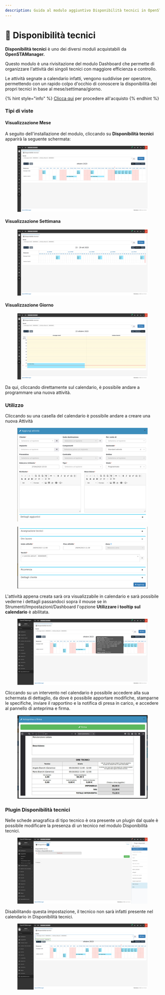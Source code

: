 ```yaml
---
description: Guida al modulo aggiuntivo Disponibilità tecnici in OpenSTAManager
---
```


# 📗 Disponibilità tecnici

**Disponibilità tecnici** è uno dei diversi moduli acquistabili da **OpenSTAManager.**&#x20;

Questo modulo è una rivisitazione del modulo Dashboard che permette di organizzare l'attività dei singoli tecnici con maggiore efficienza e controllo.

Le attività segnate a calendario infatti, vengono suddivise per operatore, permettendo con un rapido colpo d'occhio di conoscere la disponibilità dei propri tecnici in base al mese/settimana/giorno.

{% hint style="info" %}
[Clicca qui](https://shop.openstamanager.com/prodotto/disponibilita-tecnici/) per procedere all'acquisto
{% endhint %}

### Tipi di viste

#### Visualizzazione Mese



A seguito dell'installazione del modulo, cliccando su **Disponibilità tecnici** apparirà la seguente schermata:

<figure><img src="../.gitbook/assets/immagine (54).png" alt=""><figcaption></figcaption></figure>

#### Visualizzazione Settimana

<figure><img src="../.gitbook/assets/immagine (55).png" alt=""><figcaption></figcaption></figure>

#### Visualizzazione Giorno

<figure><img src="../.gitbook/assets/immagine (56).png" alt=""><figcaption></figcaption></figure>

Da qui, cliccando direttamente sul calendario, è possibile andare a programmare una nuova attività.

### Utilizzo

Cliccando su una casella del calendario è possibile andare a creare una nuova Attività

<figure><img src="../.gitbook/assets/immagine (391).png" alt=""><figcaption></figcaption></figure>

<figure><img src="../.gitbook/assets/immagine (378).png" alt=""><figcaption></figcaption></figure>

L'attività appena creata sarà ora visualizzabile in calendario e sarà possibile vederne i dettagli passandoci sopra il mouse se in Strumenti/Impostazioni/Dashboard l'opzione **Utilizzare i tooltip sul calendario** è abilitata.

<figure><img src="../.gitbook/assets/immagine (57).png" alt=""><figcaption></figcaption></figure>

Cliccando su un intervento nel calendario è possibile accedere alla sua schermata di dettaglio, da dove è possibile apportare modifiche, stamparne le specifiche, inviare il rapportino e la notifica di presa in carico, e accedere al pannello di anteprima e firma.

<figure><img src="../.gitbook/assets/immagine (441).png" alt=""><figcaption></figcaption></figure>

### Plugin Disponibilità tecnici

Nelle schede anagrafica di tipo tecnico è ora presente un plugin dal quale è possibile modificare la presenza di un tecnico nel modulo Disponibilità tecnici.

<figure><img src="../.gitbook/assets/immagine (58).png" alt=""><figcaption></figcaption></figure>

Disabilitando questa impostazione, il tecnico non sarà infatti presente nel calendario in Disponibilità tecnici.

<figure><img src="../.gitbook/assets/immagine (59).png" alt=""><figcaption></figcaption></figure>
